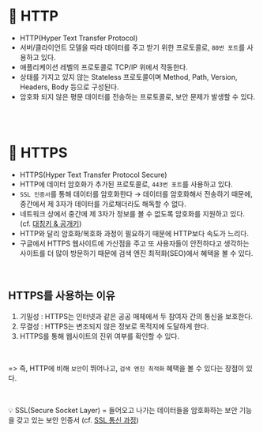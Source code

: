 # 📍 HTTP

- HTTP(Hyper Text Transfer Protocol)
- 서버/클라이언트 모델을 따라 데이터를 주고 받기 위한 프로토콜로, `80번 포트`를 사용하고 있다.
- 애플리케이션 레벨의 프로토콜로 TCP/IP 위에서 작동한다.
- 상태를 가지고 있지 않는 Stateless 프로토콜이며 Method, Path, Version, Headers, Body 등으로 구성된다.
- 암호화 되지 않은 평문 데이터를 전송하는 프로토콜로, 보안 문제가 발생할 수 있다.

<br><br>

# 📍 HTTPS

- HTTPS(Hyper Text Transfer Protocol Secure)
- HTTP에 데이터 암호화가 추가된 프로토콜로, `443번 포트`를 사용하고 있다.
- `SSL 인증서`를 통해 데이터를 암호화한다 → 데이터를 암호화해서 전송하기 때문에, 중간에서 제 3자가 데이터를 가로채더라도 해독할 수 없다.
- 네트워크 상에서 중간에 제 3자가 정보를 볼 수 없도록 암호화를 지원하고 있다. (cf. [대칭키 & 공개키](https://github.com/jaejlf/CS_Study/blob/main/Network/%EB%8C%80%EC%B9%AD%ED%82%A4%20%26%20%EA%B3%B5%EA%B0%9C%ED%82%A4/jaejlf.md))
- HTTP와 달리 암호화/복호화 과정이 필요하기 때문에 HTTP보다 속도가 느리다.
- 구글에서 HTTPS 웹사이트에 가산점을 주고 또 사용자들이 안전하다고 생각하는 사이트를 더 많이 방문하기 때문에 검색 엔진 최적화(SEO)에서 혜택을 볼 수 있다.

<br>

## HTTPS를 사용하는 이유

1. 기밀성 : HTTPS는 인터넷과 같은 공공 매체에서 두 참여자 간의 통신을 보호한다.
2. 무결성 : HTTPS는 변조되지 않은 정보로 목적지에 도달하게 한다.
3. HTTPS를 통해 웹사이트의 진위 여부를 확인할 수 있다.

<br>

=> 즉, HTTP에 비해 `보안`이 뛰어나고, `검색 엔진 최적화` 혜택을 볼 수 있다는 장점이 있다.

<br>

💡 SSL(Secure Socket Layer) = 들어오고 나가는 데이터들을 암호화하는 보안 기능을 갖고 있는 보안 인증서 (cf. [SSL 통신 과정](https://github.com/jaejlf/CS_Study/blob/main/Network/TLS%20&%20SSL%20handshake/jaejlf.md))


